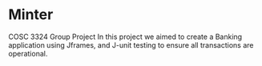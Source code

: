 # Minter
COSC 3324 Group Project
  In this project we aimed to create a Banking application using Jframes, and J-unit testing to ensure all transactions are operational.
